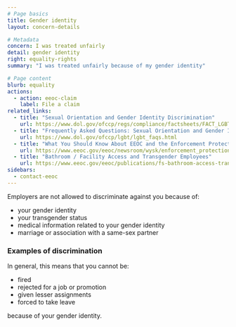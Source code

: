 ```yaml
---
# Page basics
title: Gender identity
layout: concern-details

# Metadata
concern: I was treated unfairly
detail: gender identity
right: equality-rights
summary: "I was treated unfairly because of my gender identity"

# Page content
blurb: equality
actions:
  - action: eeoc-claim
    label: File a claim
related_links:
  - title: "Sexual Orientation and Gender Identity Discrimination"
    url: https://www.dol.gov/ofccp/regs/compliance/factsheets/FACT_LGBT-Sept16_ENGESQA508c.pdf
  - title: "Frequently Asked Questions: Sexual Orientation and Gender Identity"
    url: https://www.dol.gov/ofccp/lgbt/lgbt_faqs.html
  - title: "What You Should Know About EEOC and the Enforcement Protections for LGBT Workers"
    url: https://www.eeoc.gov/eeoc/newsroom/wysk/enforcement_protections_lgbt_workers.cfm
  - title: "Bathroom / Facility Access and Transgender Employees"
    url: https://www.eeoc.gov/eeoc/publications/fs-bathroom-access-transgender.cfm
sidebars:
  - contact-eeoc
---
```


Employers are not allowed to discriminate against you because of:

- your gender identity
- your transgender status
- medical information related to your gender identity
- marriage or association with a same-sex partner

### Examples of discrimination

In general, this means that you cannot be:

- fired
- rejected for a job or promotion
- given lesser assignments
- forced to take leave

because of your gender identity.
